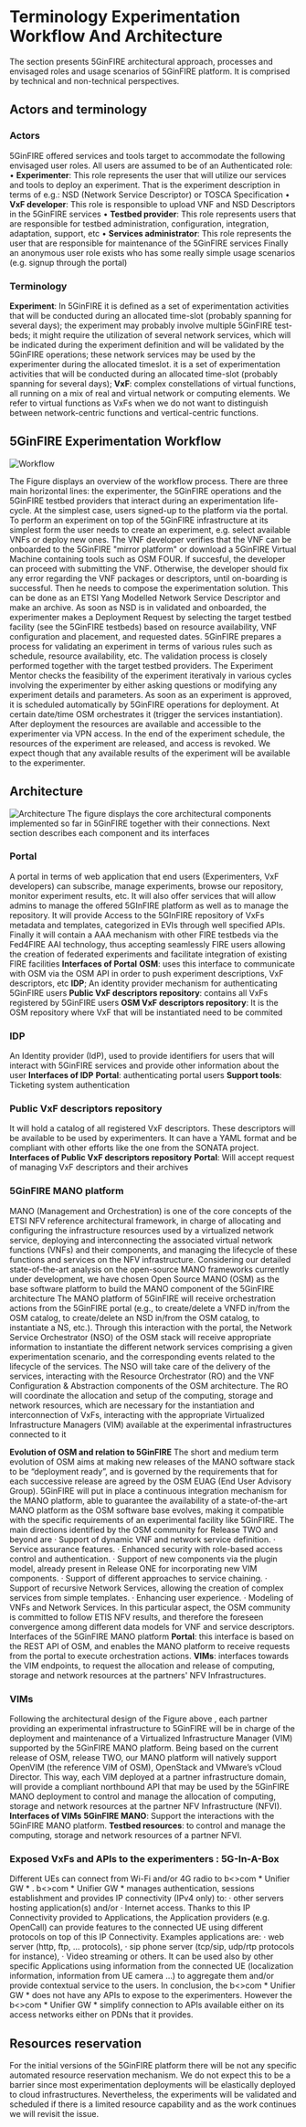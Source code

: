 <!-- TITLE: 5GinFIRE Terminology Experimentation Workflow And Architecture -->
<!-- SUBTITLE: Architectural approach, processes and envisaged roles and usage scenarios of 5GinFIRE platform -->

# Terminology Experimentation Workflow And Architecture

The section presents 5GinFIRE architectural approach, processes and envisaged roles and usage scenarios of 5GinFIRE platform. It is comprised by technical and non-technical perspectives.

## Actors and terminology
### Actors
5GinFIRE offered services and tools target to accommodate the following envisaged user roles. All users are assumed to be of an Authenticated role:
•	**Experimenter**: This role represents the user that will utilize our services and tools to deploy an experiment. That is the experiment description in terms of e.g.: NSD (Network Service Descriptor) or TOSCA Specification
•	**VxF developer**: This role is responsible to upload  VNF and NSD Descriptors in the 5GinFIRE services
•	**Testbed provider**: This role represents users that are responsible for testbed administration, configuration, integration, adaptation, support, etc
•	**Services administrator**: This role represents the user that are responsible for maintenance of the 5GinFIRE services
Finally an anonymous user role exists who has some really simple usage scenarios (e.g. signup through the portal)


### Terminology
**Experiment**:  In 5GinFIRE it is defined as a set of experimentation activities that will be conducted during an allocated time-slot (probably spanning for several days); the experiment may probably involve multiple 5GinFIRE test-beds; it might require the utilization of several network services, which will be indicated during the experiment definition and will be validated by the 5GinFIRE operations; these network services may be used by the experimenter during the allocated timeslot. it is a set of experimentation activities that will be conducted during an allocated time-slot (probably spanning for several days); 
**VxF**: complex constellations of virtual functions, all running on a mix of real and virtual network or computing elements. We refer to virtual functions as VxFs when we do not want to distinguish between network-centric functions and vertical-centric functions.



## 5GinFIRE Experimentation Workflow

![Workflow](/uploads/workflow.png "Workflow")

The Figure displays an  overview of the workflow process. 
There are three main horizontal lines: the experimenter, the 5GinFIRE operations and the 5GinFIRE testbed providers that interact during an experimentation life-cycle. At the simplest case, users signed-up to the platform via the portal. To perform an experiment on top of the 5GinFIRE infrastructure at its simplest form the user needs to create an experiment, e.g. select available VNFs or deploy new ones. The VNF developer verifies that the VNF can be onboarded to the 5GinFIRE "mirror platform" or download a 5GinFIRE Virtual Machine containing tools such as OSM FOUR. If succesful, the developer can proceed with submitting the VNF. Otherwise, the developer should fix any error regarding the VNF packages or descriptors, until on-boarding is successful.  Then he needs to compose the experimentation solution. This can be done as an ETSI Yang Modelled Network Service Descriptor and make an archive. As soon as NSD is in validated and onboarded, the experimenter makes a Deployment Request by selecting the target testbed facility (see the 5GinFIRE testbeds) based on resource availability, VNF configuration and placement, and requested dates.
5GinFIRE prepares a process for validating an experiment in terms of various rules such as schedule, resource availability, etc. The validation process is closely performed together with the target testbed providers. The Experiment Mentor checks the feasibility of the experiment iterativaly in various cycles involving the experimenter by either asking questions or modifying any experiment details and parameters.
As soon as an experiment is approved, it is scheduled automatically by 5GinFIRE operations for deployment. At certain date/time OSM orchestrates it (trigger the services instantiation). After deployment the resources are available and accessible to the experimenter via VPN access. In the end of the experiment schedule, the resources of the experiment are released, and access is revoked. We expect though that any available results of the experiment will be available to the experimenter.


## Architecture 

![Architecture](/uploads/architecture.png "Architecture")
The figure displays the core architectural components implemented so far in 5GinFIRE together with their connections. Next section describes each component and its interfaces


### Portal 
A portal in terms of web application that end users (Experimenters, VxF developers) can subscribe, manage experiments, browse our repository, monitor experiment results, etc. It will also offer services that will allow admins to manage the offered 5GInFIRE platform as well as to manage the repository. It will provide Access to the 5GInFIRE repository of VxFs metadata and templates, categorized in EVIs through well specified APIs. Finally it will contain a
AAA mechanism with other FIRE testbeds via the Fed4FIRE AAI technology, thus accepting seamlessly FIRE users allowing the creation of federated experiments and facilitate integration of existing FIRE facilities
**Interfaces of Portal**
**OSM**: uses this interface to communicate with OSM via the OSM API in order to push experiment descriptions, VxF descriptors, etc
**IDP**; An identity provider mechanism for authenticating 5GinFIRE users
**Public VxF descriptors repository**: contains all VxFs registered by 5GinFIRE users
**OSM VxF descriptors repository**: It is the OSM repository where VxF that will be instantiated need to be commited

### IDP 
An Identity provider (IdP), used to provide identifiers for users that will interact with 5GinFIRE services and provide other information about the user 
**Interfaces of IDP**
**Portal**: authenticating portal users
**Support tools**: Ticketing system authentication

### Public VxF descriptors repository 
It will hold a catalog of all registered VxF descriptors. These descriptors will be available to be used by experimenters. It can have a YAML format and be compliant with other efforts like the one from the SONATA project.
**Interfaces of Public VxF descriptors repository**
**Portal**: Will accept request of managing VxF descriptors and their archives

### 5GinFIRE MANO platform 
MANO (Management and Orchestration) is one of the core concepts of the ETSI NFV reference architectural framework, in charge of allocating and configuring the infrastructure resources used by a virtualized network service, deploying and interconnecting the associated virtual network functions (VNFs) and their components, and managing the lifecycle of these functions and services on the NFV infrastructure. Considering our detailed state-of-the-art analysis on the open-source MANO frameworks currently under development, we have chosen Open Source MANO (OSM) as the base software platform to build the MANO component of the 5GinFIRE architecture 
The MANO platform of 5GinFIRE will receive orchestration actions from the 5GinFIRE portal (e.g., to create/delete a VNFD in/from the OSM catalog, to create/delete an NSD in/from the OSM catalog, to instantiate a NS, etc.). Through this interaction with the portal, the Network Service Orchestrator (NSO) of the OSM stack will receive appropriate information to instantiate the different network services comprising a given experimentation scenario, and the corresponding events related to the lifecycle of the services. The NSO will take care of the delivery of the services, interacting with the Resource Orchestrator (RO) and the VNF Configuration & Abstraction components of the OSM architecture. The RO will coordinate the allocation and setup of the computing, storage and network resources, which are necessary for the instantiation and interconnection of VxFs, interacting with the appropriate Virtualized Infrastructure Managers (VIM) available at the experimental infrastructures connected to it


**Evolution of OSM and relation to 5GinFIRE**
The short and medium term evolution of OSM aims at making new releases of the MANO software stack to be “deployment ready”, and is governed by the requirements that for each successive release are agreed by the OSM EUAG (End User Advisory Group). 5GinFIRE will put in place a continuous integration mechanism for the MANO platform, able to guarantee the availability of a state-of-the-art MANO platform as the OSM software base evolves, making it compatible with the specific requirements of an experimental facility like 5GinFIRE. The main directions identified by the OSM community for Release TWO and beyond are
·	Support of dynamic VNF and network service definition.
·	Service assurance features.
·	Enhanced security with role-based access control and authentication.
·	Support of new components via the plugin model, already present in Release ONE for incorporating new VIM components.
·	Support of different approaches to service chaining.
·	Support of recursive Network Services, allowing the creation of complex services from simple templates.
·	Enhancing user experience.
·	Modeling of VNFs and Network Services. In this particular aspect, the OSM community is committed to follow ETIS NFV results, and therefore the foreseen convergence among different data models for VNF and service descriptors.
Interfaces of the 5GinFIRE MANO platform 
**Portal**: this interface is based on the REST API of OSM, and enables the MANO platform to receive requests from the portal to execute orchestration actions.
**VIMs**: interfaces towards the VIM endpoints, to request the allocation and release of computing, storage and network resources at the partners' NFV Infrastructures.

### VIMs 
Following the architectural design of the Figure above , each partner providing an experimental infrastructure to 5GinFIRE will be in charge of the deployment and maintenance of a Virtualized Infrastructure Manager (VIM) supported by the 5GinFIRE MANO platform. Being based on the current release of OSM, release TWO, our MANO platform will natively support OpenVIM (the reference VIM of OSM), OpenStack and VMware’s vCloud Director.
This way, each VIM deployed at a partner infrastructure domain, will provide a compliant northbound API that may be used by the 5GinFIRE MANO deployment to control and manage the allocation of computing, storage and network resources at the partner NFV Infrastructure (NFVI). 
**Interfaces of VIMs**
**5GinFIRE MANO**: Support the interactions with the 5GinFIRE MANO platform.
**Testbed resources**: to control and manage the computing, storage and network resources of a partner NFVI.



### Exposed VxFs and APIs to the experimenters : 5G-In-A-Box

Different UEs can connect from Wi-Fi and/or 4G radio to b<>com * Unifier GW * . b<>com * Unifier GW * manages authentication, sessions establishment and provides IP connectivity (IPv4 only) to:
·	other servers hosting application(s) and/or 
·	Internet access.
Thanks to this IP Connectivity provided to Applications, the Application providers (e.g. OpenCall) can provide features to the connected UE using different protocols on top of this IP Connectivity.
Examples applications are: 
·	web server (http, ftp, … protocols), 
·	sip phone server (tcp/sip, udp/rtp protocols for instance), 
·	Video streaming or others. 
It can be used also by other specific Applications using information from the connected UE (localization information, information from UE camera …) to aggregate them and/or provide contextual service to the users.
In conclusion, the b<>com * Unifier GW * does not have any APIs to expose to the experimenters. However the b<>com * Unifier GW * simplify connection to APIs available either on its access networks either on PDNs that it provides.


## Resources reservation 

For the initial versions of the 5GinFIRE platform there will be not any specific automated resource reservation mechanism. We do not expect this to be a barrier since most experimentation deployments will be elastically deployed to cloud infrastructures. Nevertheless, the experiments will be validated and scheduled if there is a limited resource capability and as the work continues we will revisit the issue.





